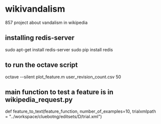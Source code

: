wikivandalism
=============

857 project about vandalism in wikipedia

## installing redis-server
sudo apt-get install redis-server
sudo pip install redis

## to run the octave script
octave --silent plot_feature.m user_revision_count.csv 50

## main function to test a feature is in wikipedia_request.py
def feature_to_text(feature_function, number_of_examples=10, trialxmlpath = "../workspace/cluebotng/editsets/D/trial.xml")
